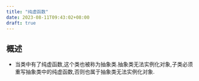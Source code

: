 ```yaml
---
title: "纯虚函数"
date: 2023-08-11T09:43:02+08:00
draft: true
---
```


## 概述
- 当类中有了纯虚函数,这个类也被称为抽象类.抽象类无法实例化对象,子类必须重写抽象类中的纯虚函数,否则也属于抽象类无法实例化对象.